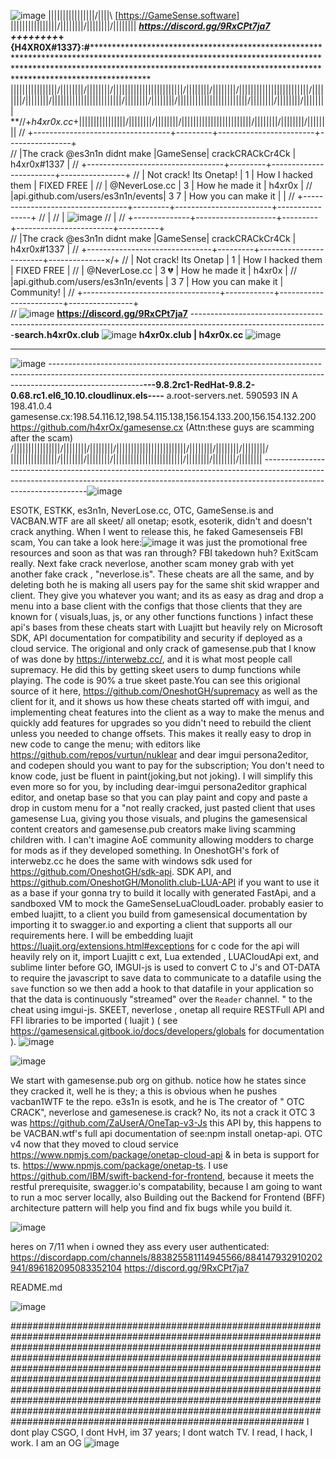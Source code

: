 ![image](https://user-images.githubusercontent.com/65768277/132969291-b189e662-714e-4e87-918f-2a34d2171a28.png)
|\|\|\|\|\|\|\|\|\|\|\|\|\|\|\|/|\|\|\|\ [https://GameSense.software] |\|\|\|\|\|\|\|\|\|\|\|\|\|\|\|/|\|\|\|\|\|\|\|/|\|\|\|\|\|\|\|/|\|\|\|\|\|\|\|
************************https://discord.gg/9RxCPt7ja7 +*+*+*+*+*+*+*+*+{H4XR0X#1337}:#***************************************************************************************************************************************************************************************************************************************************
|\|\|\|\|\|\|\|\|\|\|\|\|\|\|\|/|\|\|\|\|\|\|\|/|\|\|\|\|\|\|\|/|\|\|\|\|\|\|\||\|\|\|\|\|\|\|\|\|\|\|\|\|\|\|/|\|\|\|\|\|\|\|/|\|\|\|\|\|\|\|/|\|\|\|\|\|\|\||\|\|\|\|\|\|\|\|\|\|\|\|\|\|\|/|\|\|\|\|\|\|\|/|\|\|\|\|\|\|\|/|\|\|\|\|\|\|\||\|\|\|\|\|\|\|\|\|\|\|\|\|\|\|/|\|\|\|\|\|\|\|/|\|\|\|\|\|\|\|/|\|\|\|\|\|\|\||\|\|\|\|\|\|\|\|\|\|\|\|\|\|\|/|\|\|\|\|\|\|\|/|\|\|\|\|\|\|\|/|\|\|\|\|\|\|\|
**//+*h4xr0x.cc*+|\|\|\|\|\|\|\|\|\|\|\|\|\|\|\|/|\|\|\|\|\|\|\|/|\|\|\|\|\|\|\|/|\|\|\|\|\|\|\||\|\|\|\|\|\|\|\|\|\|\|\|\|\|\|/|\|\|\|\|\|\|\|/|\|\|\|\|\|\|\|/|\|\|\|\|\|\|\|
// +----------------------------------+---------+------------------------+----------------+                              
// |The crack @es3n1n didnt make      |GameSense|    crackCRACkCr4Ck     | h4xr0x#1337    |
// +----------------------------------+---------+------------------------+----------------+
// |  Not crack! Its Onetap!          | 1       |  How I hacked them     |  FIXED FREE    |
// |      @NeverLose.cc               |  3      |  How he made it        |    h4xr0x      |
// |api.github.com/users/es3n1n/events|   3 7   |  How you can make it   |                |
// +----------------------------------+---------+------------------------+----------------+
// | 
// | ![image](https://user-images.githubusercontent.com/65768277/131275595-db3a8a20-f26e-4ea4-8e3f-f16126e4ac9b.png)
// |
// +--------------+--------------------+---------+------------------------+----------+                              
// |The crack @es3n1n didnt make  |GameSense|    crackCRACkCr4Ck     | h4xr0x#1337   |
// +-------------------------------+---------+------------------------+--------------×/+
// |  Not crack! Its Onetap        | 1       |  How I hacked them     |  FIXED FREE    |
// |      @NeverLose.cc              |  3 💔︁   |  How he made it        |    h4xr0x      |
// |api.github.com/users/es3n1n/events |   3 7   |  How you can make it   |  Community!    |
// +----------------------------------+------------+------------------------+----------------+								
// ![image](https://user-images.githubusercontent.com/65768277/131276207-485d6654-7409-480c-ade1-a3a004edb143.png) **https://discord.gg/9RxCPt7ja7**
----------------------------------------------------------------------------------------------------------------**search.h4xr0x.club**
    ![image](https://user-images.githubusercontent.com/65768277/131276082-3d0d2355-a2b5-40d8-a850-e2fbb50923bb.png) **h4xr0x.club | h4xr0x.cc**
![image](https://user-images.githubusercontent.com/65768277/131276148-09c4cafa-5ca8-4d7c-b185-80eca4df7b89.png)  

-----------------------------------------------------------------------------------------------------------------------------------------------------------------------------------
![image](https://user-images.githubusercontent.com/65768277/132968205-70edd2cf-a8aa-432e-a86b-f565217d4ad8.png)
-----------------------------------------------------------------------------------------------------------------------------------------------------------------------------------**---9.8.2rc1-RedHat-9.8.2-0.68.rc1.el6_10.10.cloudlinux.els----**
a.root-servers.net. 590593 IN A 198.41.0.4
gamesense.cx:198.54.116.12,198.54.115.138,156.154.133.200,156.154.132.200
https://github.com/h4xrOx/gamesense.cx
(Attn:these guys are scamming after the scam)
/|\|\|\|\|\|\|\|\|\|\|\|\|\|\|\|/|\|\|\|\|\|\|\|/|\|\|\|\|\|\|\|/|\|\|\|\|\|\|\||\|\|\|\|\|\|\|\|\|\|\|\|\|\|\|/|\|\|\|\|\|\|\|/|\|\|\|\|\|\|\|/|\|\|\|\|\|\|\|/
|\|\|\|\|\|\|\|\|\|\|\|\|\|\|\|/|\|\|\|\|\|\|\|/|\|\|\|\|\|\|\|/|\|\|\|\|\|\|\||\|\|\|\|\|\|\|\|\|\|\|\|\|\|\|/|\|\|\|\|\|\|\|/|\|\|\|\|\|\|\|/|\|\|\|\|\|\|\|
----------------------------------------------------------------------------------------------------------------------------------------------------------------------------------------------![image](https://user-images.githubusercontent.com/65768277/134754581-7e84d9a6-7b73-4797-bf2b-af17c6b68fcb.png)

ESOTK, ESTKK, es3n1n, NeverLose.cc, OTC, GameSense.is and VACBAN.WTF are all skeet/ all onetap; esotk, esoterik, didn't and doesn't crack anything. When I went to release this, he faked Gamesenseis FBI scam, You can take a look here:![image](https://user-images.githubusercontent.com/65768277/136633552-8eb7dc9b-72fe-46cb-8c0a-f33b906e53a3.png)
 it was just the promotional free resources and soon as that was ran through? FBI takedown huh? ExitScam really. Next fake crack neverlose, another scam money grab with yet another fake crack , "neverlose.is". These cheats are all the same, and by deleting both he is making all users pay for the same shit skid wrapper and client. They give you whatever you want; and its as easy as  drag and drop a menu into a base client with the configs that those clients that they are known for ( visuals,luas, js, or any other functions functions ) infact these api's bases from these cheats start with Luajitt but heavily rely on  Microsoft SDK, API documentation for compatibility and security if deployed as a cloud service. The origional and only crack of gamesense.pub that I know of was done by  https://interwebz.cc/, and it is what most people call supremacy. He did this by getting skeet users to dump functions while playing. The code is 90% a true skeet paste.You can see this origional source of it here, https://github.com/OneshotGH/supremacy as well as the client for it,  and it shows us how these cheats started off with imgui, and implementing cheat features into the client as a way to make the menus and quickly add features for upgrades so you didn't need to rebuild the client unless you needed to change offsets. This makes it really easy to drop in new code to cange the menu; with editors like https://github.com/repos/vurtun/nuklear and dear imgui persona2editor, and codepen should you want to pay for the subscription; You don't need to know code, just be fluent in paint(joking,but not joking). I will simplify this even more so for you, by including dear-imgui persona2editor graphical editor, and onetap base so that you can play paint and copy and paste a drop in custom menu for a "not really cracked, just pasted client that uses gamesense Lua, giving you those visuals, and plugins the gamesensical content creators and gamesense.pub creators make living scamming children with. I can't imagine AoE community allowing modders to charge for mods as if they developed something. In OneshotGH's fork of interwebz.cc he does the same with windows sdk used for https://github.com/OneshotGH/sdk-api. SDK API, and https://github.com/OneshotGH/Monolith.club-LUA-API if you want to use it as a base if your gonna try to build it locally with generated FastApi, and a sandboxed VM to mock the GameSenseLuaCloudLoader. probably easier to embed luajitt, to a client you build from gamesensical documentation by importing it to swagger.io and exporting a client that supports all our requirements here. I will be embedding luajit https://luajit.org/extensions.html#exceptions for c code for the api will heavily rely on it, import Luajitt c ext, Lua extended , LUACloudApi ext, and sublime linter before GO, IMGUI-js is used to convert C to J's and OT-DATA to require the javascript to save data to communicate to a datafile using the `save` function so we then add a hook to that datafile in your application so that the data is continuously "streamed" over the `Reader` channel. " to the cheat using imgui-js. SKEET, neverlose , onetap all require RESTFull API and FFI libraries to be imported ( luajit ) ( see https://gamesensical.gitbook.io/docs/developers/globals for documentation ).
![image](https://user-images.githubusercontent.com/65768277/131581596-b72b3aa2-43b2-4d6c-828a-15af3d8cf1bc.png)



![image](https://user-images.githubusercontent.com/65768277/131305555-d04825d5-4a82-47b8-8cd3-f037b1db80ae.png)

We start with gamesense.pub org on github. notice how he states since they cracked it, well he is they; a this is obvious when he pushes vacban1WTF te the repo. e3s1n is esotk, and he is The creator of " OTC CRACK", neverlose and gamesenese.is  crack? No, its not a crack it OTC 3 was https://github.com/ZaUserA/OneTap-v3-Js this API by, this happens to be VACBAN.wtf's full api documentation of see:npm install onetap-api. OTC v4 now that they moved to cloud service https://www.npmjs.com/package/onetap-cloud-api & in beta is support for ts. https://www.npmjs.com/package/onetap-ts. I use https://github.com/IBM/swift-backend-for-frontend, because it meets the restful prerequisite, swagger.io's compatability, because I am going to want to run a moc server locally, also Building out the Backend for Frontend (BFF) architecture pattern will help you find and fix bugs while you build it.

![image](https://user-images.githubusercontent.com/65768277/131581689-21641a4a-b702-4122-993a-2c649616b65e.png)

heres on 7/11 when i owned they ass every user authenticated: https://discordapp.com/channels/883825581114945566/884147932910202941/896182095083352104
 https://discord.gg/9RxCPt7ja7

README.md

![image](https://user-images.githubusercontent.com/65768277/131306536-0b7d9003-36a7-4e62-a80e-2583da4e0785.png)



#############################################################################################################################################################################################################################################################################################################################################################################################################################################################################################################################################################################
I dont play CSGO, I dont HvH, im 37 years; I dont watch TV. I read, I hack, I work. I am an OG 
 ![image](https://user-images.githubusercontent.com/65768277/131276282-9b33a22b-a012-4200-a4b4-9f5536c08fee.png)

